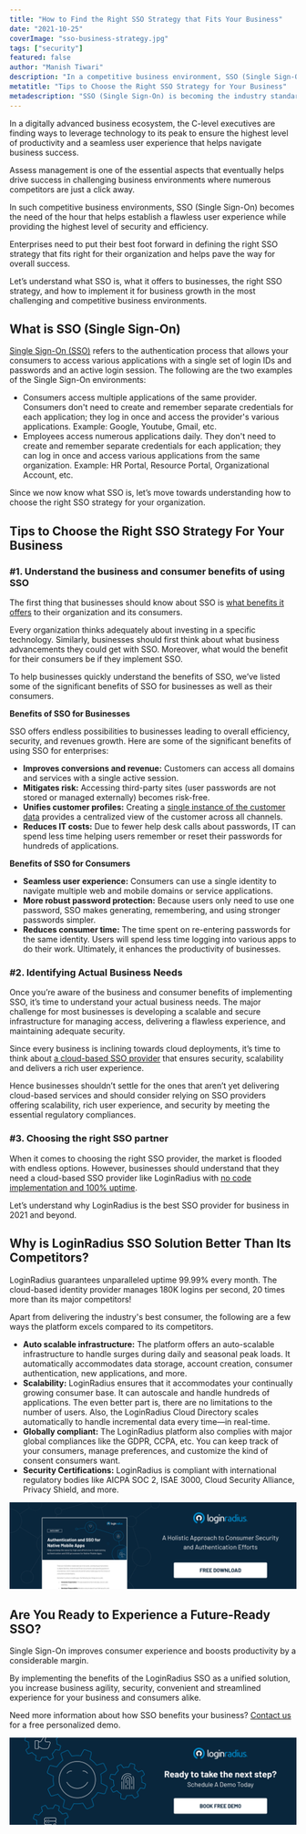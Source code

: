 ```yaml
---
title: "How to Find the Right SSO Strategy that Fits Your Business"
date: "2021-10-25"
coverImage: "sso-business-strategy.jpg"
tags: ["security"]
featured: false
author: "Manish Tiwari"
description: "In a competitive business environment, SSO (Single Sign-On) establishes a flawless user experience while providing the highest level of security and efficiency. Enterprises need to put their best foot forward in defining the right SSO strategy that fits right for their organization and helps pave the way for overall success."
metatitle: "Tips to Choose the Right SSO Strategy for Your Business"
metadescription: "SSO (Single Sign-On) is becoming the industry standard for every business. Here’s an insightful read depicting the best way to strategize SSO implementation."
---
```



In a digitally advanced business ecosystem, the C-level executives are finding ways to leverage technology to its peak to ensure the highest level of productivity and a seamless user experience that helps navigate business success. 

Assess management is one of the essential aspects that eventually helps drive success in challenging business environments where numerous competitors are just a click away. 

In such competitive business environments, SSO (Single Sign-On) becomes the need of the hour that helps establish a flawless user experience while providing the highest level of security and efficiency. 

Enterprises need to put their best foot forward in defining the right SSO strategy that fits right for their organization and helps pave the way for overall success. 

Let’s understand what SSO is, what it offers to businesses, the right SSO strategy, and how to implement it for business growth in the most challenging and competitive business environments. 


## What is SSO (Single Sign-On)

[Single Sign-On (SSO)](https://www.loginradius.com/single-sign-on/) refers to the authentication process that allows your consumers to access various applications with a single set of login IDs and passwords and an active login session. The following are the two examples of the Single Sign-On environments:



* Consumers access multiple applications of the same provider. Consumers don't need to create and remember separate credentials for each application; they log in once and access the provider's various applications. Example: Google, Youtube, Gmail, etc.
* Employees access numerous applications daily. They don't need to create and remember separate credentials for each application; they can log in once and access various applications from the same organization. Example: HR Portal, Resource Portal, Organizational Account, etc.

Since we now know what SSO is, let’s move towards understanding how to choose the right SSO strategy for your organization. 


## Tips to Choose the Right SSO Strategy For Your Business


### #1. Understand the business and consumer benefits of using SSO

The first thing that businesses should know about SSO is [what benefits it offers](https://www.loginradius.com/blog/identity/benefits-single-sign-on-sso/) to their organization and its consumers. 

Every organization thinks adequately about investing in a specific technology. Similarly, businesses should first think about what business advancements they could get with SSO. Moreover, what would the benefit for their consumers be if they implement SSO. 

To help businesses quickly understand the benefits of SSO, we’ve listed some of the significant benefits of SSO for businesses as well as their consumers. 

**Benefits of SSO for Businesses**

SSO offers endless possibilities to businesses leading to overall efficiency, security, and revenues growth. Here are some of the significant benefits of using SSO for enterprises: 



* **Improves conversions and revenue:** Customers can access all domains and services with a single active session.
* **Mitigates risk:** Accessing third-party sites (user passwords are not stored or managed externally) becomes risk-free.
* **Unifies customer profiles:** Creating a [single instance of the customer data](https://www.loginradius.com/customer-profiling) provides a centralized view of the customer across all channels.
* **Reduces IT costs:** Due to fewer help desk calls about passwords, IT can spend less time helping users remember or reset their passwords for hundreds of applications.

 **Benefits of SSO for Consumers**



* **Seamless user experience:** Consumers can use a single identity to navigate multiple web and mobile domains or service applications.
* **More robust password protection:** Because users only need to use one password, SSO makes generating, remembering, and using stronger passwords simpler.
* **Reduces consumer time:** The time spent on re-entering passwords for the same identity. Users will spend less time logging into various apps to do their work. Ultimately, it enhances the productivity of businesses.


### #2. Identifying Actual Business Needs

Once you’re aware of the business and consumer benefits of implementing SSO, it’s time to understand your actual business needs. The major challenge for most businesses is developing a scalable and secure infrastructure for managing access, delivering a flawless experience, and maintaining adequate security. 

Since every business is inclining towards cloud deployments, it’s time to think about [a cloud-based SSO provider](https://www.loginradius.com/) that ensures security, scalability and delivers a rich user experience. 

Hence businesses shouldn’t settle for the ones that aren’t yet delivering cloud-based services and should consider relying on SSO providers offering scalability, rich user experience, and security by meeting the essential regulatory compliances. 


### #3. Choosing the right SSO partner

When it comes to choosing the right SSO provider, the market is flooded with endless options. However, businesses should understand that they need a cloud-based SSO provider like LoginRadius with [no code implementation and 100% uptime](https://www.loginradius.com/scalability/). 

Let’s understand why LoginRadius is the best SSO provider for business in 2021 and beyond. 


## Why is LoginRadius SSO Solution Better Than Its Competitors?

LoginRadius guarantees unparalleled uptime 99.99% every month. The cloud-based identity provider manages 180K logins per second, 20 times more than its major competitors!

Apart from delivering the industry's best consumer, the following are a few ways the platform excels compared to its competitors.



* **Auto scalable infrastructure:** The platform offers an auto-scalable infrastructure to handle surges during daily and seasonal peak loads. It automatically accommodates data storage, account creation, consumer authentication, new applications, and more.
* **Scalability:** LoginRadius ensures that it accommodates your continually growing consumer base. It can autoscale and handle hundreds of applications. The even better part is, there are no limitations to the number of users. Also, the LoginRadius Cloud Directory scales automatically to handle incremental data every time—in real-time.
* **Globally compliant:** The LoginRadius platform also complies with major global compliances like the GDPR, CCPA, etc. You can keep track of your consumers, manage preferences, and customize the kind of consent consumers want. 
* **Security Certifications:** LoginRadius is compliant with international regulatory bodies like AICPA SOC 2, ISAE 3000, Cloud Security Alliance, Privacy Shield, and more.

[![native-mobile](native-mobile.png)](https://www.loginradius.com/resource/authentication-sso-native-mobile-apps-datasheet)


## Are You Ready to Experience a Future-Ready SSO? 

Single Sign-On improves consumer experience and boosts productivity by a considerable margin.

By implementing the benefits of the LoginRadius SSO as a unified solution, you increase business agility, security, convenient and streamlined experience for your business and consumers alike.

Need more information about how SSO benefits your business? [Contact us](https://www.loginradius.com/contact-sales) for a free personalized demo.


[![LoginRadius Book a Demo](../../assets/book-a-demo-loginradius.png)](https://www.loginradius.com/book-a-demo/)
